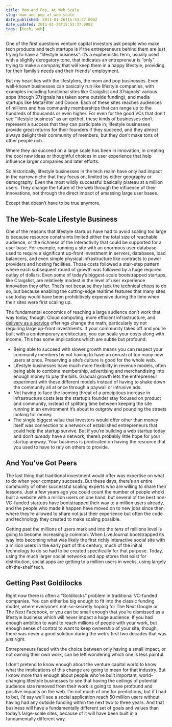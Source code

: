 ```yaml
---
title: Mom and Pop, At Web Scale
slug: mom_and_pop_at_web_scale
date_published: 2011-01-26T15:53:37.000Z
date_updated: 2011-01-26T15:53:37.000Z
tags: [tech, web]
---
```


One of the first questions venture capital investors ask people who make tech products and tech startups is if the entrepreneurs behind them are just trying to have a “lifestyle business”. It’s a euphemistic term, usually used with a slightly derogatory tone, that indicates an entrepreneur is “only” trying to make a company that will keep them in a happy lifestyle, providing for their family’s needs and their friends’ employment.

But my heart lies with the lifestylers, the mom and pop businesses. Even well-known businesses can basically run like lifestyle companies, with examples including functional sites like Craigslist and 37signals’ various apps (though 37signals has taken some outside funding), and media startups like MetaFilter and Dooce. Each of these sites reaches audiences of millions and has community memberships that can range up to the hundreds of thousands or even higher. For even for the good VCs that don’t see “lifestyle business” as an epithet, these kinds of businesses don’t represent a success that they can participate in; lifestyle businesses provide great returns for their founders if they succeed, and they almost always delight their community of members, but they don’t make tons of other people rich.

Where they *do* succeed on a large scale has been in innovation, in creating the cool new ideas or thoughtful choices in user experience that help influence larger companies and later efforts.

So historically, lifestyle businesses in the tech realm have only had impact in the narrow niche that they focus on, limited by either geography or demography. Even the most wildly successful basically plateau at a million users. They change the future of the web through the influence of their innovations, not through the direct impact of amassing large user bases.

Except that doesn’t have to be true anymore.

## The Web-Scale Lifestyle Business

One of the reasons that lifestyle startups have had to avoid scaling too large is because resource constraints limited either the total size of reachable audience, or the richness of the interactivity that could be supported for a user base. For example, running a site with an enormous user database used to require a significant up-front investment in servers, databases, load balancers, and even simple physical infrastructure like contracts to power providers and hosting facilities. Those costs followed a stair-step pattern where each subsequent round of growth was followed by a huge required outlay of dollars. Even some of today’s biggest-scale bootstrapped startups, like Craigslist, are relatively modest in the level of user experience innovation they offer. That’s not because they lack the technical chops to do so, but because enabling the cutting-edge realtime features that many sites use today would have been prohibitively expensive during the time when their sites were first scaling up.

The fundamental economics of reaching a large audience don’t work that way today, though. Cloud computing, more efficient infrastructure, and [delivery as a service](/2010/12/delivery_as_a_service.html) offerings change the math, particularly by not requiring large up-front investments. If your community takes off and you’re built with a contemporary architecture, you can scale your costs along with income. This has some implications which are subtle but profound:

- Being able to succeed with slower growth means you can respect your community members by not having to have an onrush of too many new users at once. Preserving a site’s culture is good for the whole web.
- Lifestyle businesses have much more flexibility in revenue models, often being able to combine membership, advertising and merchandising into enough money to pay the bills. Gradual growth lets the entrepreneur experiment with these different models instead of having to shake down the community all at once through a paywall or intrusive ads.
- Not having to face the looming threat of a precipitous increase in infrastructure costs lets the startup’s founder stay focused on product and community, instead of splitting time between keeping the site running in an environment it’s about to outgrow and pounding the streets looking for money.
- The single biggest value that investors would offer other than money itself was connection to a network of established entrepreneurs that could help the startup survive. But if you’re building a web startup today and don’t *already* have a network, there’s probably little hope for your startup anyway. Your business is predicated on having the resource that you used to have to rely on others to provide.

## And You’ve Got Peers

The last thing that traditional investment would offer was expertise on what to do when your company succeeds. But these days, there’s an entire community of other successful scaling experts who are willing to share their lessons. Just a few years ago you could count the number of people who’d built a website with a million users on one hand, but several of the best non-VC-funded startups have bootstrapped their way to a million users already, and the people who made it happen have moved on to new jobs since then, where they’re allowed to share not just their experience but often the code and technology they created to make scaling possible.

Getting past the millions of users mark and into the *tens* of millions level is going to become increasingly common. When LiveJournal bootstrapped its way into becoming what was likely the first richly interactive social site with a million users in the early part of this century, much of the initial technology to do so had to be created specifically for that purpose. Today, using the much larger social networks and app stores that exist for distribution, social apps are getting to a million users in weeks, using largely off-the-shelf tech.

## Getting Past Goldilocks

Right now there is often a “Goldilocks” problem in traditional VC-funded companies. You can either be big enough to fit into the classic funding model, where everyone’s not-so-secretly hoping for The Next Google or The Next Facebook, or you can be small enough that you’re dismissed as a lifestyle business which will never impact a huge audience. If you had enough ambition to want to reach millions of people with your work, but enough sense of control to want to keep ownership of your site, though, there was never a good solution during the web’s first two decades that was *just right*.

Entrepreneurs faced with the choice between only having a small impact, or not owning their own work, can be left wondering which one is less painful.

I don’t pretend to know enough about the venture capital world to know what the implications of this change are going to mean for that industry. But I know more than enough about people who’ve built important, world-changing lifestyle businesses to see that having the ceilings of potential audience size removed from their work is going to have profound and positive impacts on the web. I’m not much of one for predictions, but if I had to bet, I’d say we’ll see a social application reach 50 million users without having had any outside funding within the next two to three years. And that business will have a fundamentally different set of goals and values than today’s large-scale sites, because of it will have been built in a fundamentally different way.
